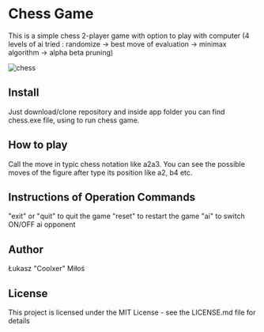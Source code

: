 # Chess Game
This is a simple chess 2-player game with option to play with computer (4 levels of ai tried : randomize -> best move of evaluation -> minimax algorithm -> alpha beta pruning)

![chess](https://user-images.githubusercontent.com/22798873/55515169-2f347580-566a-11e9-8850-7b0d9d2d07f1.png)

## Install
Just download/clone repository and inside app folder you can find chess.exe file, using to run chess game.

## How to play
Call the move in typic chess notation like a2a3.
You can see the possible moves of the figure after type its position like a2, b4 etc.

## Instructions of Operation Commands
"exit" or "quit" to quit the game
"reset" to restart the game
"ai" to switch ON/OFF ai opponent

## Author
Łukasz "Coolxer" Miłoś

## License
This project is licensed under the MIT License - see the LICENSE.md file for details
